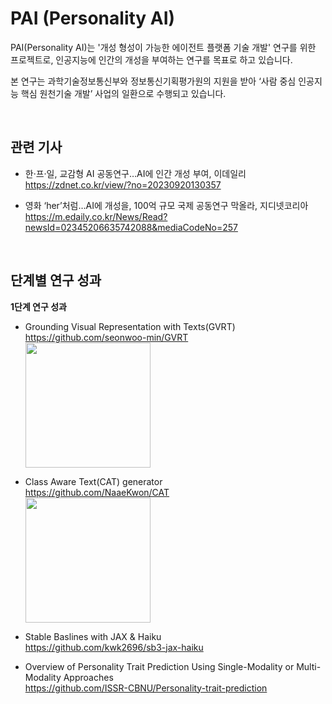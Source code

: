 
# PAI (Personality AI)

PAI(Personality AI)는 '개성 형성이 가능한 에이전트 플랫폼 기술 개발' 연구를 위한 프로젝트로, 인공지능에 인간의 개성을 부여하는 연구를 목표로 하고 있습니다.   

본 연구는 과학기술정보통신부와 정보통신기획평가원의 지원을 받아 ‘사람 중심 인공지능 핵심 원천기술 개발’ 사업의 일환으로 수행되고 있습니다.  

<br/>

## 관련 기사  
- 한·프·일, 교감형 AI 공동연구…AI에 인간 개성 부여, 이데일리  
  https://zdnet.co.kr/view/?no=20230920130357  
  
- 영화 ‘her’처럼…AI에 개성을, 100억 규모 국제 공동연구 막올라, 지디넷코리아  
  https://m.edaily.co.kr/News/Read?newsId=02345206635742088&mediaCodeNo=257

<br/>

## 단계별 연구 성과

**1단계 연구 성과**
- Grounding Visual Representation with Texts(GVRT)  
  https://github.com/seonwoo-min/GVRT  
  <img src="https://github.com/user-attachments/assets/d26f1fed-f829-4119-82ef-e26ba64c5c2b" height="200">  
  
- Class Aware Text(CAT) generator  
  https://github.com/NaaeKwon/CAT  
  <img src="https://github.com/user-attachments/assets/7552614a-cd48-4a83-975f-0f56306fa59d" height="200">  

- Stable Baslines with JAX & Haiku  
  https://github.com/kwk2696/sb3-jax-haiku

- Overview of Personality Trait Prediction Using Single-Modality or Multi-Modality Approaches  
  https://github.com/ISSR-CBNU/Personality-trait-prediction

